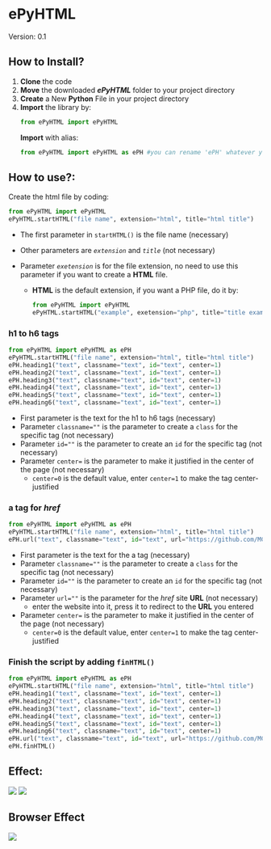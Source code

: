 # ePyHTML
Version: 0.1
## How to Install?
1. __Clone__ the code
2. __Move__ the downloaded ___ePyHTML___ folder to your project directory
3. __Create__ a New __Python__ File in your project directory
4. __Import__ the library by:
    ```python
    from ePyHTML import ePyHTML
    ```
   __Import__ with alias:
    ```python
    from ePyHTML import ePyHTML as ePH #you can rename 'ePH' whatever you want
    ```
   
## How to use?:
  Create the html file by coding:
  ```python
  from ePyHTML import ePyHTML
  ePyHTML.startHTML("file name", extension="html", title="html title")
  ```
  * The first parameter in `startHTML()` is the file name (necessary)

  * Other parameters are _`extension`_ and _`title`_ (not necessary)

  * Parameter _`exetension`_ is for the file extension, no need to use this parameter if you want to create a __HTML__ file.

    * __HTML__ is the default extension, if you want a PHP file, do it by:

      ```python
      from ePyHTML import ePyHTML
      ePyHTML.startHTML("example", exetension="php", title="title example")
      ```
  ### h1 to h6 tags
  ```python
  from ePyHTML import ePyHTML as ePH
  ePyHTML.startHTML("file name", extension="html", title="html title")
  ePH.heading1("text", classname="text", id="text", center=1)
  ePH.heading2("text", classname="text", id="text", center=1)
  ePH.heading3("text", classname="text", id="text", center=1)
  ePH.heading4("text", classname="text", id="text", center=1)
  ePH.heading5("text", classname="text", id="text", center=1)
  ePH.heading6("text", classname="text", id="text", center=1)
  ```
  * First parameter is the text for the h1 to h6 tags (necessary)
  * Parameter `classname=""` is the parameter to create a `class` for the specific tag (not necessary)
  * Parameter `id=""` is the parameter to create an `id` for the specific tag (not necessary)
  * Parameter `center=` is the parameter to make it justified in the center of the page (not necessary)
    * `center=0` is the default value, enter `center=1` to make the tag center-justified 
    
  ### a tag for _href_
  ```python
  from ePyHTML import ePyHTML as ePH
  ePyHTML.startHTML("file name", extension="html", title="html title")
  ePH.url("text", classname="text", id="text", url="https://github.com/MCTVR/ePyHTML", center=1)
  ```
  * First parameter is the text for the a tag (necessary)
  * Parameter `classname=""` is the parameter to create a `class` for the specific tag (not necessary)
  * Parameter `id=""` is the parameter to create an `id` for the specific tag (not necessary)
  * Parameter `url=""` is the parameter for the _href_ site __URL__ (not necessary)
    * enter the website into it, press it to redirect to the __URL__ you entered
  * Parameter `center=` is the parameter to make it justified in the center of the page (not necessary)
    * `center=0` is the default value, enter `center=1` to make the tag center-justified 
  
  ### Finish the script by adding `finHTML()`
   ```python
   from ePyHTML import ePyHTML as ePH
   ePyHTML.startHTML("file name", extension="html", title="html title")
   ePH.heading1("text", classname="text", id="text", center=1)
   ePH.heading2("text", classname="text", id="text", center=1)
   ePH.heading3("text", classname="text", id="text", center=1)
   ePH.heading4("text", classname="text", id="text", center=1)
   ePH.heading5("text", classname="text", id="text", center=1)
   ePH.heading6("text", classname="text", id="text", center=1)
   ePH.url("text", classname="text", id="text", url="https://github.com/MCTVR/ePyHTML", center=1)
   ePH.finHTML()
   ```
   ## Effect:
   <img src="https://i.imgur.com/BOhScLm.png?1" />
   <img src="https://i.imgur.com/4lYhCpD.png?1" />
   
   ## Browser Effect
   <img src="https://i.imgur.com/p765EKE.png" />
